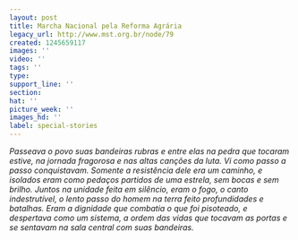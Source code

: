 ```yaml
---
layout: post
title: Marcha Nacional pela Reforma Agrária
legacy_url: http://www.mst.org.br/node/79
created: 1245659117
images: ''
video: ''
tags: ''
type: 
support_line: ''
section: 
hat: ''
picture_week: ''
images_hd: ''
label: special-stories
---
```

<i>Passeava o povo suas bandeiras rubras 
e entre elas na pedra que tocaram 
estive, na jornada fragorosa 
e nas altas canções da luta. 
Vi como passo a passo conquistavam. 
Somente a resistência dele era um caminho, 
e isolados eram como pedaços partidos 
de uma estrela, sem bocas e sem brilho. 
Juntos na unidade feita em silêncio, 
eram o fogo, o canto indestrutível, 
o lento passo do homem na terra 
feito profundidades e batalhas. 
Eram a dignidade que combatia 
o que foi pisoteado, e despertava 
como um sistema, a ordem das vidas 
que tocavam as portas e se sentavam 
na sala central com suas bandeiras.</i>
